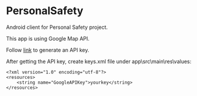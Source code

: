﻿# PersonalSafety

Android client for Personal Safety project.

This app is using Google Map API. 

Follow [link](https://developers.google.com/maps/documentation/android-sdk/signup) to generate an API key.

After getting the API key, create keys.xml file under app\src\main\res\values:
~~~
<?xml version="1.0" encoding="utf-8"?>
<resources>
    <string name="GoogleAPIKey">yourkey</string>
</resources>
~~~




